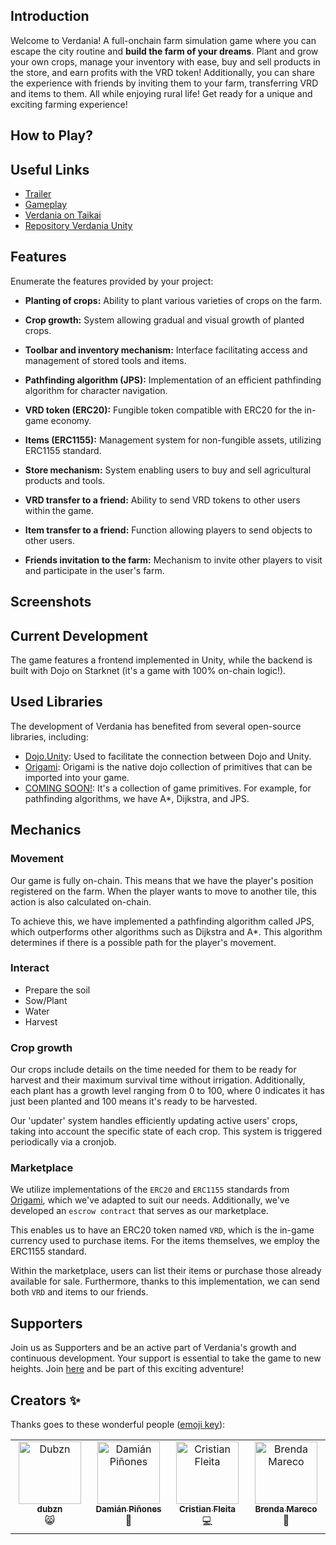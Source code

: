 <p align="center">
</p>

<div align="center">
</div>

<p align="center">
</p>

## Introduction

Welcome to Verdania! A full-onchain farm simulation game where you can escape the city routine and **build the farm of your dreams**. Plant and grow your own crops, manage your inventory with ease, buy and sell products in the store, and earn profits with the VRD token! Additionally, you can share the experience with friends by inviting them to your farm, transferring VRD and items to them. All while enjoying rural life! Get ready for a unique and exciting farming experience!

## How to Play?



## Useful Links

- [Trailer](https://www.youtube.com/)
- [Gameplay](https://www.youtube.com/)
- [Verdania on Taikai](https://taikai.network/starkware/hackathons/starknet-winter-hackathon)
- [Repository Verdania Unity](https://github.com/amegakure-studio/verdania-unity)

## Features
Enumerate the features provided by your project:

- **Planting of crops:** Ability to plant various varieties of crops on the farm.

- **Crop growth:** System allowing gradual and visual growth of planted crops.

- **Toolbar and inventory mechanism:** Interface facilitating access and management of stored tools and items.

- **Pathfinding algorithm (JPS):** Implementation of an efficient pathfinding algorithm for character navigation.

- **VRD token (ERC20):** Fungible token compatible with ERC20 for the in-game economy.

- **Items (ERC1155):** Management system for non-fungible assets, utilizing ERC1155 standard.

- **Store mechanism:** System enabling users to buy and sell agricultural products and tools.

- **VRD transfer to a friend:** Ability to send VRD tokens to other users within the game.

- **Item transfer to a friend:** Function allowing players to send objects to other users.

- **Friends invitation to the farm:** Mechanism to invite other players to visit and participate in the user's farm.

## Screenshots

## Current Development

The game features a frontend implemented in Unity, while the backend is built with Dojo on Starknet (it's a game with 100% on-chain logic!).

## Used Libraries

The development of Verdania has benefited from several open-source libraries, including:

- [Dojo.Unity](https://github.com/dojoengine/dojo.unity): Used to facilitate the connection between Dojo and Unity.
- [Origami](https://github.com/dojoengine/origami): Origami is the native dojo collection of primitives that can be imported into your game.
- [COMING SOON!](https://www.youtube.com/watch?v=dQw4w9WgXcQ): It's a collection of game primitives. For example, for pathfinding algorithms, we have A*, Dijkstra, and JPS.

## Mechanics
### Movement
Our game is fully on-chain. This means that we have the player's position registered on the farm. When the player wants to move to another tile, this action is also calculated on-chain.

To achieve this, we have implemented a pathfinding algorithm called JPS, which outperforms other algorithms such as Dijkstra and A*. This algorithm determines if there is a possible path for the player's movement.

### Interact
* Prepare the soil
* Sow/Plant
* Water
* Harvest

### Crop growth
Our crops include details on the time needed for them to be ready for harvest and their maximum survival time without irrigation. Additionally, each plant has a growth level ranging from 0 to 100, where 0 indicates it has just been planted and 100 means it's ready to be harvested.

Our 'updater' system handles efficiently updating active users' crops, taking into account the specific state of each crop. This system is triggered periodically via a cronjob.

### Marketplace
We utilize implementations of the `ERC20` and `ERC1155` standards from [Origami](https://github.com/dojoengine/origami), which we've adapted to suit our needs. Additionally, we've developed an `escrow contract` that serves as our marketplace.

This enables us to have an ERC20 token named `VRD`, which is the in-game currency used to purchase items. For the items themselves, we employ the ERC1155 standard.

Within the marketplace, users can list their items or purchase those already available for sale. Furthermore, thanks to this implementation, we can send both `VRD` and items to our friends.

## Supporters

Join us as Supporters and be an active part of Verdania's growth and continuous development. Your support is essential to take the game to new heights. Join [here](https://twitter.com/0xVerdania) and be part of this exciting adventure!

## Creators ✨
Thanks goes to these wonderful people
([emoji key](https://allcontributors.org/docs/en/emoji-key)):

<table>
  <tbody>
    <tr>
    <td align="center" valign="top" width="14.28%"><a href="https://github.com/dubzn"><img src="https://avatars.githubusercontent.com/u/58611754?s=400&u=cdb4e29d9ac5bc41e7ee171375e8cd10fe8c3c24&v=4" width="100px;" alt="Dubzn"/><br /><sub><b>dubzn</b></sub></a><br />😸</a></td>
      <td align="center" valign="top" width="14.28%"><a href="https://github.com/dpinones"><img src="https://avatars.githubusercontent.com/u/30808181?v=4" width="100px;" alt="Damián Piñones"/><br /><sub><b>Damián Piñones</b></sub></a><br />🤠</a></td>
      <td align="center" valign="top" width="14.28%"><a href="https://github.com/cristianFleita"><img src="https://avatars.githubusercontent.com/u/87950451?v=4" width="100px;" alt="Cristian Fleita"/><br /><sub><b>Cristian Fleita</b></sub></a><br />💻</a></td>
      <td align="center" valign="top" width="14.28%"><a href="https://github.com/brendaamareco"><img src="https://avatars.githubusercontent.com/u/107716199?v=4" width="100px;" alt="Brenda Mareco"/><br /><sub><b>Brenda Mareco</b></sub></a><br />🎨</a></td>
    </tr>
</tbody>
</table>